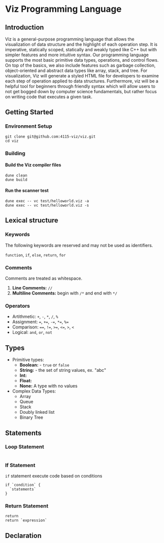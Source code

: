 # Viz Programming Language

## Introduction
Viz is a general-purpose programming language that allows the visualization of data structure and the highlight of each operation step.  It is imperative, statically scoped, statically and weakly typed like C++ but with simpler features and more intuitive syntax.  Our programming language supports the most basic primitive data types, operations, and control flows.  On top of the basics, we also include features such as garbage collection, object-oriented and abstract data types like array, stack, and tree.  For visualization, Viz will generate a styled HTML file for developers to examine each step of operation applied to data structures. Furthermore, viz will be a helpful tool for beginners through friendly syntax which will allow users to not get bogged down by computer science fundamentals, but rather focus on writing code that executes a given task.
## Getting Started
### Environment Setup
```
git clone git@github.com:4115-viz/viz.git
cd viz
```
### Building
#### Build the Viz compiler files

```
dune clean
dune build
```

#### Run the scanner test
```
dune exec -- vc test/helloworld.viz -a
dune exec -- vc test/helloworld.viz -s
```

<!-- #### Compiler files
-  `ast.ml`: abstract syntax tree (AST)--a list of strings for viz scanner (needs to be updated obviously) 
-  `scanner.mll`: scanner
-  `parser.mly`: parser -->

<!-- #### Other files -->
<!-- - `test.ml`: top-level file to test and run the scanner -->
<!-- - `example.viz`: sample viz source code -->
<!-- - `output.txt`: this will be the outputted scanned tokens -->

## Lexical structure

### Keywords
The following keywords are reserved and may not be used as identifiers.

`function`, `if`, `else`, `return`, `for`

### Comments
Comments are treated as whitespace.
1. **Line Comments:** `//`
2. **Multiline Comments:** begin with `/*` and end with `*/`

### Operators
- Artithmetic: `+`, `-`, `*`, `/`, `%`
- Assignment: `=`, `+=`, `-=`, `*=`, `%=`
- Comparison: `==`, `!=`, `>=`, `<=`, `>`, `<`
- Logical: `and`, `or`, `not`

## Types
- Primitive types:
  - **Boolean:** - `true` or `false`
  - **String:** - the set of string values, ex. "abc"
  - **Int:**
  - **Float:**
  - **None:** A type with no values 
- Complex Data Types:
  - Array
  - Queue
  - Stack
  - Doubly linked list
  - Binary Tree

## Statements
### Loop Statement
```
```
### If Statement
`if` statement execute code based on conditions
```
if `condition` {
  `statements`
}
```

### Return Statement
```
return
return `expression`
```

## Declaration